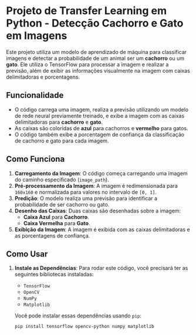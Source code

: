 # Projeto de Transfer Learning em Python - Detecção Cachorro e Gato em Imagens

Este projeto utiliza um modelo de aprendizado de máquina para classificar imagens e detectar a probabilidade de um animal ser um **cachorro** ou um **gato**. Ele utiliza o TensorFlow para processar a imagem e realizar a previsão, além de exibir as informações visualmente na imagem com caixas delimitadoras e porcentagens.

## Funcionalidade

- O código carrega uma imagem, realiza a previsão utilizando um modelo de rede neural previamente treinado, e exibe a imagem com as caixas delimitadoras para **cachorro** e **gato**.
- As caixas são coloridas de **azul** para cachorros e **vermelho** para gatos.
- O código também exibe a porcentagem de confiança da classificação de cachorro e gato para cada imagem.

## Como Funciona

1. **Carregamento da Imagem**: O código começa carregando uma imagem do caminho especificado (`image_path`).
2. **Pré-processamento da Imagem**: A imagem é redimensionada para `160x160` e normalizada para valores no intervalo de `[0, 1]`.
3. **Predição**: O modelo realiza uma previsão para identificar a probabilidade de ser cachorro ou gato.
4. **Desenho das Caixas**: Duas caixas são desenhadas sobre a imagem:
    - **Caixa Azul** para **Cachorro**.
    - **Caixa Vermelha** para **Gato**.
5. **Exibição da Imagem**: A imagem é exibida com as caixas delimitadoras e as porcentagens de confiança.

## Como Usar

1. **Instale as Dependências**:
   Para rodar este código, você precisará ter as seguintes bibliotecas instaladas:

   - `TensorFlow`
   - `OpenCV`
   - `NumPy`
   - `Matplotlib`

   Você pode instalar essas dependências usando `pip`:

   ```bash
   pip install tensorflow opencv-python numpy matplotlib
